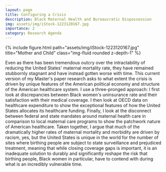 ```yaml
---
layout: page
title: Configuring a Crisis
description: Black Maternal Health and Bureaucratic Dispossession
img: assets/img/iStock-1223120167.jpg
importance: 2
category: Research Agenda
---
```


{% include figure.html path="assets/img/iStock-1223120167.jpg" title="Mother and Child" class="img-fluid rounded z-depth-1" %}

Even as there has been tremendous outcry over the intractability of reducing the United States' maternal mortality rate, they have remained stubbornly stagnant and have instead gotten worse with time. This current version of my Master's paper research asks to what extent the crisis is driven by unique features of the American political economy and structure of the American healthcare system. I use a three-pronged approach: I first look at discrepancies between Black women's uninsurance rate and their satisfaction with their medical coverage. I then look at OECD data on healthcare expenditure to show the exceptional features of how the United States allocates its healthcare funding. Finally, I look at the disconnect between federal and state mandates around maternal health care in comparison to local maternal care programs to show the patchwork nature of American healthcare. Taken together, I argue that much of the dramatically higher rates of maternal mortality and morbidity are driven by racism, yes, but the United States is unique in the world for the number of sites where birthing people are subject to state surveillance and prejudiced treatment, meaning that while closing coverage gaps is important, it is an inadequate solution to durably and significantly reshape the risk that birthing people, Black women in particular, have to contend with during what is an incredibly vulnerable time. 

